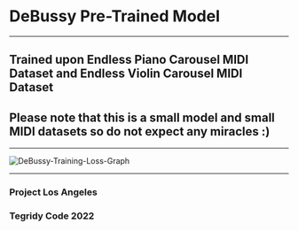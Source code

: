 # DeBussy Pre-Trained Model

***

## Trained upon Endless Piano Carousel MIDI Dataset and Endless Violin Carousel MIDI Dataset

## Please note that this is a small model and small MIDI datasets so do not expect any miracles :)

***

![DeBussy-Training-Loss-Graph](https://user-images.githubusercontent.com/56325539/178066301-bfaec13a-6825-497f-b37f-4fbb07aa899c.png)

***

### Project Los Angeles
### Tegridy Code 2022

